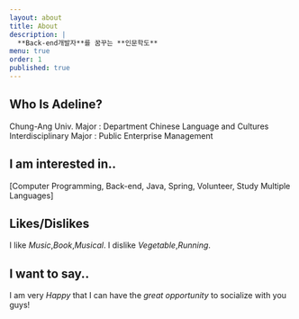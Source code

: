```yaml
---
layout: about
title: About
description: |
  **Back-end개발자**를 꿈꾸는 **인문학도**
menu: true
order: 1
published: true
---
```




## Who Is Adeline?
Chung-Ang Univ. 
Major : Department Chinese Language and Cultures
Interdisciplinary Major : Public Enterprise Management


## I am interested in..
[Computer Programming, Back-end, Java, Spring, Volunteer, Study Multiple Languages]


## Likes/Dislikes
I like *Music*,*Book*,*Musical*.
I dislike *Vegetable*,*Running*.

## I want to say..
I am very *Happy* that I can have the *great opportunity* to socialize with you guys!

